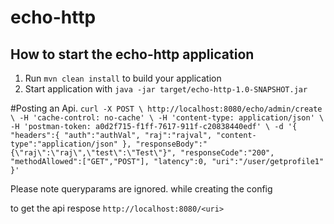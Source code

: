 # echo-http

How to start the echo-http application
---

1. Run `mvn clean install` to build your application
1. Start application with `java -jar target/echo-http-1.0-SNAPSHOT.jar`

#Posting an Api.
`curl -X POST \
  http://localhost:8080/echo/admin/create \
  -H 'cache-control: no-cache' \
  -H 'content-type: application/json' \
  -H 'postman-token: a0d2f715-f1ff-7617-911f-c20838440edf' \
  -d '{
	"headers":{
		"auth":"authVal",
		"raj":"rajval",
		"content-type":"application/json"
	},
	"responseBody":"{\"raj\":\"raj\",\"test\":\"Test\"}",
	"responseCode":"200",
	"methodAllowed":["GET","POST"],
	"latency":0,
	"uri":"/user/getprofile1"
}'`

Please note queryparams are ignored. while creating the config

to get the api respose `http://localhost:8080/<uri>`

